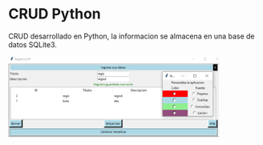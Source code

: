 


# CRUD Python

CRUD desarrollado en Python, la informacion se almacena en una base de datos SQLite3.

<img src="./img/crud t.PNG" width="420">